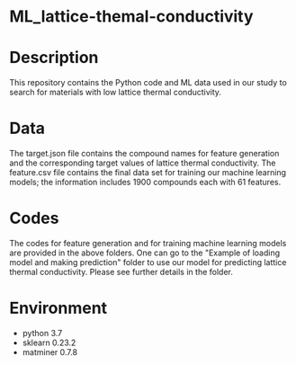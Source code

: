 # ML_lattice-themal-conductivity
# Description
This repository contains the Python code and ML data used in our study to search for materials with low lattice thermal conductivity.
# Data
The target.json file contains the compound names for feature generation and the corresponding target values of lattice thermal conductivity. The feature.csv file contains the final data set for training our machine learning models; the information includes 1900 compounds each with 61 features.
# Codes
The codes for feature generation and for training machine learning models are provided in the above folders. One can go to the "Example of loading model and making prediction" folder to use our model for predicting lattice thermal conductivity. Please see further details in the folder.
# Environment
- python 3.7
- sklearn 0.23.2
- matminer 0.7.8
